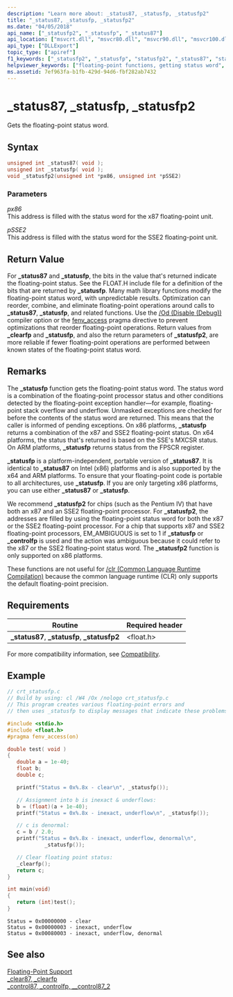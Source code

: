 ```yaml
---
description: "Learn more about: _status87, _statusfp, _statusfp2"
title: "_status87, _statusfp, _statusfp2"
ms.date: "04/05/2018"
api_name: ["_statusfp2", "_statusfp", "_status87"]
api_location: ["msvcrt.dll", "msvcr80.dll", "msvcr90.dll", "msvcr100.dll", "msvcr100_clr0400.dll", "msvcr110.dll", "msvcr110_clr0400.dll", "msvcr120.dll", "msvcr120_clr0400.dll", "ucrtbase.dll", "api-ms-win-crt-runtime-l1-1-0.dll"]
api_type: ["DLLExport"]
topic_type: ["apiref"]
f1_keywords: ["_statusfp2", "_statusfp", "statusfp2", "_status87", "status87", "statusfp"]
helpviewer_keywords: ["floating-point functions, getting status word", "floating-point numbers, status word", "status87 function", "status word, getting floating point", "statusfp function", "_statusfp function", "_statusfp2 function", "statusfp2 function", "_status87 function", "floating-point functions", "status word"]
ms.assetid: 7ef963fa-b1fb-429d-94d6-fbf282ab7432
---
```

# _status87, _statusfp, _statusfp2

Gets the floating-point status word.

## Syntax

```C
unsigned int _status87( void );
unsigned int _statusfp( void );
void _statusfp2(unsigned int *px86, unsigned int *pSSE2)
```

### Parameters

*px86*<br/>
This address is filled with the status word for the x87 floating-point unit.

*pSSE2*<br/>
This address is filled with the status word for the SSE2 floating-point unit.

## Return Value

For **_status87** and **_statusfp**, the bits in the value that's returned indicate the floating-point status. See the FLOAT.H include file for a definition of the bits that are returned by **_statusfp**. Many math library functions modify the floating-point status word, with unpredictable results. Optimization can reorder, combine, and eliminate floating-point operations around calls to **_status87**, **_statusfp**, and related functions. Use the [/Od (Disable (Debug))](../../build/reference/od-disable-debug.md) compiler option or the [fenv_access](../../preprocessor/fenv-access.md) pragma directive to prevent optimizations that reorder floating-point operations. Return values from **_clearfp** and **_statusfp**, and also the return parameters of **_statusfp2**, are more reliable if fewer floating-point operations are performed between known states of the floating-point status word.

## Remarks

The **_statusfp** function gets the floating-point status word. The status word is a combination of the floating-point processor status and other conditions detected by the floating-point exception handler—for example, floating-point stack overflow and underflow. Unmasked exceptions are checked for before the contents of the status word are returned. This means that the caller is informed of pending exceptions. On x86 platforms, **_statusfp** returns a combination of the x87 and SSE2 floating-point status. On x64 platforms, the status that's returned is based on the SSE's MXCSR status. On ARM platforms, **_statusfp** returns status from the FPSCR register.

**_statusfp** is a platform-independent, portable version of **_status87**. It is identical to **_status87** on Intel (x86) platforms and is also supported by the x64 and ARM platforms. To ensure that your floating-point code is portable to all architectures, use **_statusfp**. If you are only targeting x86 platforms, you can use either **_status87** or **_statusfp**.

We recommend **_statusfp2** for chips (such as the Pentium IV) that have both an x87 and an SSE2 floating-point processor. For **_statusfp2**, the addresses are filled by using the floating-point status word for both the x87 or the SSE2 floating-point processor. For a chip that supports x87 and SSE2 floating-point processors, EM_AMBIGUOUS is set to 1 if **_statusfp** or **_controlfp** is used and the action was ambiguous because it could refer to the x87 or the SSE2 floating-point status word. The **_statusfp2** function is only supported on x86 platforms.

These functions are not useful for [/clr (Common Language Runtime Compilation)](../../build/reference/clr-common-language-runtime-compilation.md) because the common language runtime (CLR) only supports the default floating-point precision.

## Requirements

|Routine|Required header|
|-------------|---------------------|
|**_status87**, **_statusfp**, **_statusfp2**|\<float.h>|

For more compatibility information, see [Compatibility](../../c-runtime-library/compatibility.md).

## Example

```C
// crt_statusfp.c
// Build by using: cl /W4 /Ox /nologo crt_statusfp.c
// This program creates various floating-point errors and
// then uses _statusfp to display messages that indicate these problems.

#include <stdio.h>
#include <float.h>
#pragma fenv_access(on)

double test( void )
{
   double a = 1e-40;
   float b;
   double c;

   printf("Status = 0x%.8x - clear\n", _statusfp());

   // Assignment into b is inexact & underflows:
   b = (float)(a + 1e-40);
   printf("Status = 0x%.8x - inexact, underflow\n", _statusfp());

   // c is denormal:
   c = b / 2.0;
   printf("Status = 0x%.8x - inexact, underflow, denormal\n",
            _statusfp());

   // Clear floating point status:
   _clearfp();
   return c;
}

int main(void)
{
   return (int)test();
}
```

```Output
Status = 0x00000000 - clear
Status = 0x00000003 - inexact, underflow
Status = 0x00080003 - inexact, underflow, denormal
```

## See also

[Floating-Point Support](../../c-runtime-library/floating-point-support.md)<br/>
[_clear87, _clearfp](clear87-clearfp.md)<br/>
[_control87, _controlfp, \__control87_2](control87-controlfp-control87-2.md)<br/>

